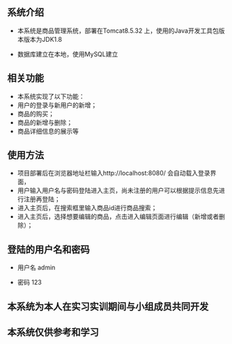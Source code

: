 ## 系统介绍

- 本系统是商品管理系统，部署在Tomcat8.5.32 上，使用的Java开发工具包版本版本为JDK1.8 

- 数据库建立在本地，使用MySQL建立

## 相关功能

- 本系统实现了以下功能：
- 用户的登录与新用户的新增；
- 商品的购买；
- 商品的新增与删除；
- 商品详细信息的展示等

## 使用方法

- 项目部署后在浏览器地址栏输入http://localhost:8080/ 会自动载入登录界面，
- 用户输入用户名与密码登陆进入主页，尚未注册的用户可以根据提示信息先进行注册再登陆；
- 进入主页后，在搜索框里输入商品id进行商品搜索；
- 进入主页后，选择想要编辑的商品，点击进入编辑页面进行编辑（新增或者删除）；

## 登陆的用户名和密码

- 用户名 admin

- 密码 123

## 本系统为本人在实习实训期间与小组成员共同开发
## 本系统仅供参考和学习

